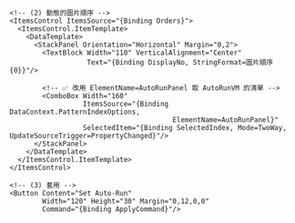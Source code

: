 <GroupBox Header="{Binding AutoRunVM.Title}"
          Visibility="{Binding IsAutoRunConfigVisible, Converter={StaticResource BoolToVisibilityConverter}}">
  <!-- ← 外層 DataContext 是 BistModeViewModel -->

  <StackPanel x:Name="AutoRunPanel" Margin="12" DataContext="{Binding AutoRunVM}">
    <!-- (1) 總張數 -->
    <StackPanel Orientation="Horizontal" Margin="0,0,0,8">
      <TextBlock Text="Pattern Total:" VerticalAlignment="Center" Margin="0,0,8,0"/>
      <ComboBox Width="96"
                ItemsSource="{Binding TotalOptions}"
                SelectedItem="{Binding Total, Mode=TwoWay, UpdateSourceTrigger=PropertyChanged}"/>
    </StackPanel>

    <!-- (2) 動態的圖片順序 -->
    <ItemsControl ItemsSource="{Binding Orders}">
      <ItemsControl.ItemTemplate>
        <DataTemplate>
          <StackPanel Orientation="Horizontal" Margin="0,2">
            <TextBlock Width="110" VerticalAlignment="Center"
                       Text="{Binding DisplayNo, StringFormat=圖片順序 {0}}"/>

            <!-- ✅ 改用 ElementName=AutoRunPanel 取 AutoRunVM 的清單 -->
            <ComboBox Width="160"
                      ItemsSource="{Binding DataContext.PatternIndexOptions,
                                            ElementName=AutoRunPanel}"
                      SelectedItem="{Binding SelectedIndex, Mode=TwoWay, UpdateSourceTrigger=PropertyChanged}"/>
          </StackPanel>
        </DataTemplate>
      </ItemsControl.ItemTemplate>
    </ItemsControl>

    <!-- (3) 套用 -->
    <Button Content="Set Auto-Run"
            Width="120" Height="30" Margin="0,12,0,0"
            Command="{Binding ApplyCommand}"/>
  </StackPanel>
</GroupBox>